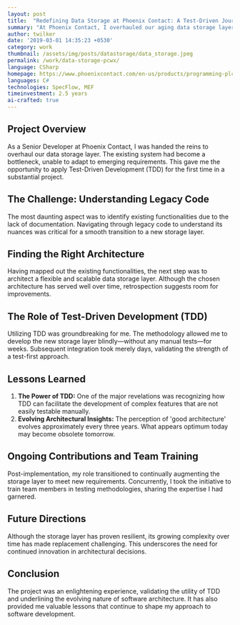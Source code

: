 ```yaml
---
layout: post
title:  "Redefining Data Storage at Phoenix Contact: A Test-Driven Journey"
summary: "At Phoenix Contact, I overhauled our aging data storage layer using Test-Driven Development, leading to a flexible, future-ready solution while gaining valuable insights into the evolving nature of software architecture."
author: twilker
date: '2019-03-01 14:35:23 +0530'
category: work
thumbnail: /assets/img/posts/datastorage/data_storage.jpeg
permalink: /work/data-storage-pcwx/
language: CSharp
homepage: https://www.phoenixcontact.com/en-us/products/programming-plcnext-engineer-1046008
languages: C#
technologies: SpecFlow, MEF
timeinvestment: 2.5 years
ai-crafted: true
---
```


## Project Overview
As a Senior Developer at Phoenix Contact, I was handed the reins to overhaul our data storage layer. The existing system had become a bottleneck, unable to adapt to emerging requirements. This gave me the opportunity to apply Test-Driven Development (TDD) for the first time in a substantial project.

## The Challenge: Understanding Legacy Code
The most daunting aspect was to identify existing functionalities due to the lack of documentation. Navigating through legacy code to understand its nuances was critical for a smooth transition to a new storage layer.

## Finding the Right Architecture
Having mapped out the existing functionalities, the next step was to architect a flexible and scalable data storage layer. Although the chosen architecture has served well over time, retrospection suggests room for improvements.

## The Role of Test-Driven Development (TDD)
Utilizing TDD was groundbreaking for me. The methodology allowed me to develop the new storage layer blindly—without any manual tests—for weeks. Subsequent integration took merely days, validating the strength of a test-first approach.

## Lessons Learned
1. **The Power of TDD:** One of the major revelations was recognizing how TDD can facilitate the development of complex features that are not easily testable manually.
2. **Evolving Architectural Insights:** The perception of 'good architecture' evolves approximately every three years. What appears optimum today may become obsolete tomorrow.

## Ongoing Contributions and Team Training
Post-implementation, my role transitioned to continually augmenting the storage layer to meet new requirements. Concurrently, I took the initiative to train team members in testing methodologies, sharing the expertise I had garnered.

## Future Directions
Although the storage layer has proven resilient, its growing complexity over time has made replacement challenging. This underscores the need for continued innovation in architectural decisions.

## Conclusion
The project was an enlightening experience, validating the utility of TDD and underlining the evolving nature of software architecture. It has also provided me valuable lessons that continue to shape my approach to software development.